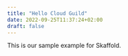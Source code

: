 ```yaml
---
title: "Hello Cloud Guild"
date: 2022-09-25T11:37:24+02:00
draft: false
---
```


This is our sample example for Skaffold.



